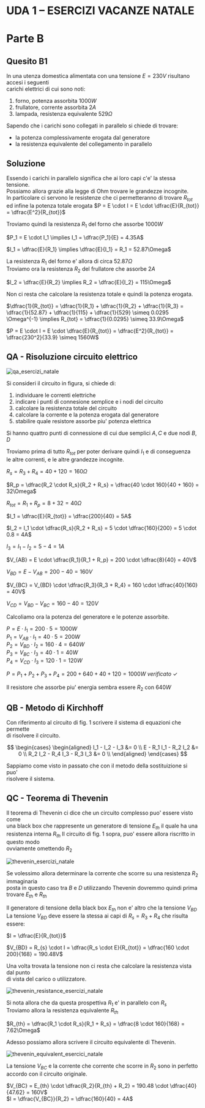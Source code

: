 # UDA 1 – ESERCIZI VACANZE NATALE  
# Parte B  
## Quesito B1  

In una utenza domestica alimentata con una tensione $E = 230V$ risultano accesi i seguenti  
carichi elettrici di cui sono noti:  
1. forno, potenza assorbita $1000W$  
2. frullatore, corrente assorbita $2A$  
3. lampada, resistenza equivalente $529\Omega$  

Sapendo che i carichi sono collegati in parallelo si chiede di trovare:  
* la potenza complessivamente erogata dal generatore  
* la resistenza equivalente del collegamento in parallelo  

## Soluzione  

Essendo i carichi in parallelo significa che ai loro capi c'e' la stessa tensione.  
Possiamo allora grazie alla legge di Ohm trovare le grandezze incognite.  
In particolare ci servono le resistenze che ci permetteranno di trovare $R_{tot}$  
ed infine la potenza totale erogata $P = E \cdot I = E \cdot \dfrac{E}{R_{tot}} = \dfrac{E^2}{R_{tot}}$  

Troviamo quindi la resistenza $R_1$ del forno che assorbe $1000W$  

$P_1 = E \cdot I_1 \implies I_1 = \dfrac{P_1}{E} = 4.35A$  

$I_1 = \dfrac{E}{R_1} \implies \dfrac{E}{I_1} = R_1 = 52.87\Omega$  

La resistenza $R_1$ del forno e' allora di circa $52.87\Omega$  
Troviamo ora la resistenza $R_2$ del frullatore che assorbe $2A$  

$I_2 = \dfrac{E}{R_2} \implies R_2 = \dfrac{E}{I_2} = 115\Omega$  

Non ci resta che calcolare la resistenza totale e quindi la potenza erogata. 

$\dfrac{1}{R_{tot}} = \dfrac{1}{R_1} + \dfrac{1}{R_2} + \dfrac{1}{R_3} = \dfrac{1}{52.87} + \dfrac{1}{115} + \dfrac{1}{529} \simeq 0.0295 \Omega^{-1} \implies R_{tot} = \dfrac{1}{0.0295} \simeq 33.9\Omega$  

$P = E \cdot I = E \cdot \dfrac{E}{R_{tot}} = \dfrac{E^2}{R_{tot}} = \dfrac{230^2}{33.9} \simeq 1560W$  

## QA - Risoluzione circuito elettrico  

![qa_esercizi_natale](https://user-images.githubusercontent.com/7195133/210075396-61068dd7-a771-42c0-8550-e636497135d2.jpg)

Si consideri il circuito in figura, si chiede di:  
1. individuare le correnti elettriche  
2. indicare i punti di connesione semplice e i nodi del circuito  
3. calcolare la resistenza totale del circuito  
4. calcolare la corrente e la potenza erogata dal generatore  
5. stabilire quale resistore assorbe piu' potenza elettrica  

Si hanno quattro punti di connessione di cui due semplici $A, C$ e due nodi $B, D$  

Troviamo prima di tutto $R_{tot}$ per poter derivare quindi $I_1$ e di conseguenza  
le altre correnti, e le altre grandezze incognite.  

$R_s = R_3 + R_4 = 40 + 120 = 160\Omega$  

$R_p = \dfrac{R_2 \cdot R_s}{R_2 + R_s} = \dfrac{40 \cdot 160}{40 + 160} = 32\Omega$  

$R_{tot} = R_1 + R_p = 8 + 32 = 40\Omega$  

$I_1 = \dfrac{E}{R_{tot}} = \dfrac{200}{40} = 5A$  

$I_2 = I_1 \cdot \dfrac{R_s}{R_2 + R_s} = 5 \cdot \dfrac{160}{200} = 5 \cdot 0.8 = 4A$  

$I_3 = I_1 - I_2 = 5 - 4 = 1A$  

$V_{AB} = E \cdot \dfrac{R_1}{R_1 + R_p} = 200 \cdot \dfrac{8}{40} = 40V$    

$V_{BD} = E - V_{AB} = 200 - 40 = 160V$  

$V_{BC} = V_{BD} \cdot \dfrac{R_3}{R_3 + R_4} = 160 \cdot \dfrac{40}{160} = 40V$  

$V_{CD} = V_{BD} - V_{BC} = 160 - 40 = 120V$  


Calcoliamo ora la potenza del generatore e le potenze assorbite.  

$P = E \cdot I_1 = 200 \cdot 5 = 1000W$  
$P_1 = V_{AB} \cdot I_1 = 40 \cdot 5 = 200W$  
$P_2 = V_{BD} \cdot I_2 = 160 \cdot 4 = 640W$  
$P_3 = V_{BC} \cdot I_3 = 40 \cdot 1 = 40W$  
$P_4 = V_{CD} \cdot I_3 = 120 \cdot 1 = 120W$  

$P = P_1 + P_2 + P_3 + P_4 = 200 + 640 + 40 + 120 = 1000W\ verificato\ \checkmark$  

Il resistore che assorbe piu' energia sembra essere $R_2$ con $640W$  

## QB - Metodo di Kirchhoff  

Con riferimento al circuito di fig. 1 scrivere il sistema di equazioni che permette  
di risolvere il circuito.  

$$
\begin{cases}
  \begin{aligned}
    I_1 - I_2 - I_3 &= 0 \\
    E - R_1 I_1 - R_2 I_2 &= 0 \\
    R_2 I_2 - R_4 I_3 - R_3 I_3 &= 0 \\
  \end{aligned}
\end{cases}
$$

Sappiamo come visto in passato che con il metodo della sostituizione si puo'  
risolvere il sistema.  

## QC - Teorema di Thevenin  

Il teorema di Thevenin ci dice che un circuito complesso puo' essere visto come  
una black box che rappresente un generatore di tensione $E_{th}$ il quale ha una  
resistenza interna $R_{th}$
Il circuito di fig. 1 sopra, puo' essere allora riscritto in questo modo  
ovviamente omettendo $R_2$

![thevenin_esercizi_natale](https://user-images.githubusercontent.com/7195133/210648618-d39a4473-d697-48fa-8415-ba204173ba4b.jpg)  

Se volessimo allora determinare la corrente che scorre su una resistenza $R_2$ immaginaria  
posta in questo caso tra $B$ e $D$ utilizzando Thevenin dovremmo quindi prima trovare $E_{th}$ e $R_{th}$  

Il generatore di tensione della black box $E_{th}$ non e' altro che la tensione $V_{BD}$  
La tensione $V_{BD}$ deve essere la stessa ai capi di $R_{s} = R_3 + R_4$ che risulta essere:  

$I = \dfrac{E}{R_{tot}}$  

$V_{BD} = R_{s} \cdot I = \dfrac{R_s \cdot E}{R_{tot}} = \dfrac{160 \cdot 200}{168} = 190.48V$  

Una volta trovata la tensione non ci resta che calcolare la resistenza vista dal punto  
di vista del carico o utilizzatore.  

![thevenin_resistance_esercizi_natale](https://user-images.githubusercontent.com/7195133/211064368-8ba55704-b9c1-4bf0-845d-4f5a7c77619d.jpg)  

Si nota allora che da questa prospettiva $R_1$ e' in parallelo con $R_s$  
Troviamo allora la resistenza equivalente $R_{th}$  

$R_{th} = \dfrac{R_1 \cdot R_s}{R_1 + R_s} = \dfrac{8 \cdot 160}{168} = 7.62\Omega$  


Adesso possiamo allora scrivere il circuito equivalente di Thevenin.  

![thevenin_equivalent_esercici_natale](https://user-images.githubusercontent.com/7195133/211066856-3a6b7ea9-7a3d-4bd2-a1d7-21af0cfb32f4.jpg)

La tensione $V_{BC}$ e la corrente che corrente che scorre in $R_2$ sono in perfetto  
accordo con il circuito originale.  

$V_{BC} = E_{th} \cdot \dfrac{R_2}{R_{th} + R_2} = 190.48 \cdot \dfrac{40}{47.62} = 160V$  
$I = \dfrac{V_{BC}}{R_2} = \dfrac{160}{40} = 4A$